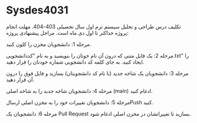 # Sysdes4031

تکلیف درس طراحی و تحلیل سیستم ترم اول سال تحصیلی 403-404. مهلت انجام پروژه حداکثر تا اول دی ماه است.
مراحل پیشنهادی پروژه:

مرحله 1:  دانشجویان مخزن را کلون کنید.
 
 
مرحله 2: یک فایل متنی که درون آن نام خوتان را بنویسید و به نام "کددانشجویی.txt"  را ایجاد کنید. به جای کلمه کد دانشجویی شماره خودتان را قرار دهید.


مرحله 3: دانشجویان یک شاخه جدید (با نام کد دانشجویتان) بسازید و فایل فوق را درون آن قرار دهید.


مرحله 4: دانشجویان شاخه جدید را به شاخه اصلی (main) ادغام کنید.


مرحله 5: دانشجویان تغییرات خود را به مخزن اصلی ارسالPush کنید.


مرحله 6: دانشجویان یک Pull Request بسازید تا تغییراتشان در مخزن اصلی ادغام شود.
